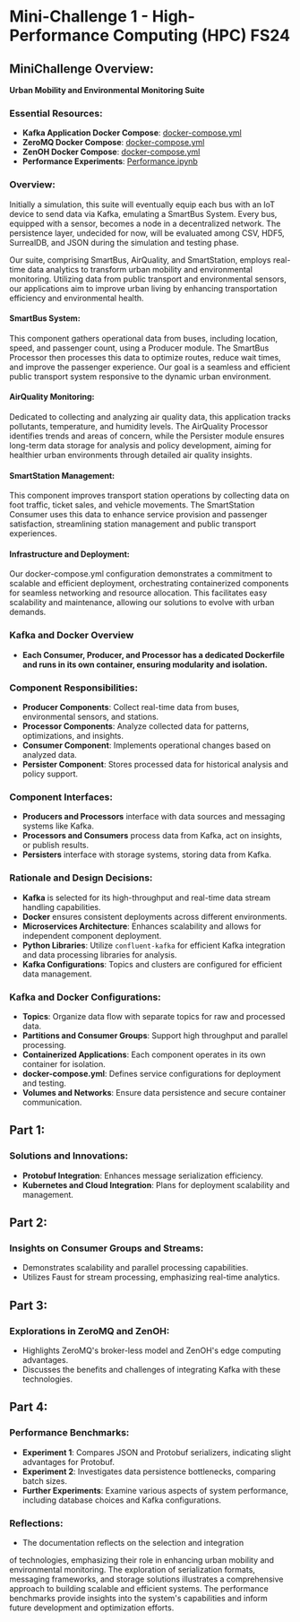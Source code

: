 # Mini-Challenge 1 - High-Performance Computing (HPC) FS24

## MiniChallenge Overview:

**Urban Mobility and Environmental Monitoring Suite**

### Essential Resources:
- **Kafka Application Docker Compose**: [docker-compose.yml](./Application/docker-compose.yml)
- **ZeroMQ Docker Compose**: [docker-compose.yml](./Part3/ZeRoMQ/docker-compose.yml)
- **ZenOH Docker Compose**: [docker-compose.yml](./Part3/ZeRoMQ/docker-compose.yml)
- **Performance Experiments**: [Performance.ipynb](./Part4/Performance.ipynb)

### Overview:

Initially a simulation, this suite will eventually equip each bus with an IoT device to send data via Kafka, emulating a SmartBus System. Every bus, equipped with a sensor, becomes a node in a decentralized network. The persistence layer, undecided for now, will be evaluated among CSV, HDF5, SurrealDB, and JSON during the simulation and testing phase.

Our suite, comprising SmartBus, AirQuality, and SmartStation, employs real-time data analytics to transform urban mobility and environmental monitoring. Utilizing data from public transport and environmental sensors, our applications aim to improve urban living by enhancing transportation efficiency and environmental health.

#### SmartBus System:

This component gathers operational data from buses, including location, speed, and passenger count, using a Producer module. The SmartBus Processor then processes this data to optimize routes, reduce wait times, and improve the passenger experience. Our goal is a seamless and efficient public transport system responsive to the dynamic urban environment.

#### AirQuality Monitoring:

Dedicated to collecting and analyzing air quality data, this application tracks pollutants, temperature, and humidity levels. The AirQuality Processor identifies trends and areas of concern, while the Persister module ensures long-term data storage for analysis and policy development, aiming for healthier urban environments through detailed air quality insights.

#### SmartStation Management:

This component improves transport station operations by collecting data on foot traffic, ticket sales, and vehicle movements. The SmartStation Consumer uses this data to enhance service provision and passenger satisfaction, streamlining station management and public transport experiences.

#### Infrastructure and Deployment:

Our docker-compose.yml configuration demonstrates a commitment to scalable and efficient deployment, orchestrating containerized components for seamless networking and resource allocation. This facilitates easy scalability and maintenance, allowing our solutions to evolve with urban demands.

### Kafka and Docker Overview

- **Each Consumer, Producer, and Processor has a dedicated Dockerfile and runs in its own container, ensuring modularity and isolation.**

### Component Responsibilities:

- **Producer Components**: Collect real-time data from buses, environmental sensors, and stations.
- **Processor Components**: Analyze collected data for patterns, optimizations, and insights.
- **Consumer Component**: Implements operational changes based on analyzed data.
- **Persister Component**: Stores processed data for historical analysis and policy support.

### Component Interfaces:

- **Producers and Processors** interface with data sources and messaging systems like Kafka.
- **Processors and Consumers** process data from Kafka, act on insights, or publish results.
- **Persisters** interface with storage systems, storing data from Kafka.

### Rationale and Design Decisions:

- **Kafka** is selected for its high-throughput and real-time data stream handling capabilities.
- **Docker** ensures consistent deployments across different environments.
- **Microservices Architecture**: Enhances scalability and allows for independent component deployment.
- **Python Libraries**: Utilize `confluent-kafka` for efficient Kafka integration and data processing libraries for analysis.
- **Kafka Configurations**: Topics and clusters are configured for efficient data management.

### Kafka and Docker Configurations:

- **Topics**: Organize data flow with separate topics for raw and processed data.
- **Partitions and Consumer Groups**: Support high throughput and parallel processing.
- **Containerized Applications**: Each component operates in its own container for isolation.
- **docker-compose.yml**: Defines service configurations for deployment and testing.
- **Volumes and Networks**: Ensure data persistence and secure container communication.

## Part 1:

### Solutions and Innovations:

- **Protobuf Integration**: Enhances message serialization efficiency.
- **Kubernetes and Cloud Integration**: Plans for deployment scalability and management.

## Part 2:

### Insights on Consumer Groups and Streams:

- Demonstrates scalability and parallel processing capabilities.
- Utilizes Faust for stream processing, emphasizing real-time analytics.

## Part 3:

### Explorations in ZeroMQ and ZenOH:

- Highlights ZeroMQ's broker-less model and ZenOH's edge computing advantages.
- Discusses the benefits and challenges of integrating Kafka with these technologies.

## Part 4:

### Performance Benchmarks:

- **Experiment 1**: Compares JSON and Protobuf serializers, indicating slight advantages for Protobuf.
- **Experiment 2**: Investigates data persistence bottlenecks, comparing batch sizes.
- **Further Experiments**: Examine various aspects of system performance, including database choices and Kafka configurations.

### Reflections:

- The documentation reflects on the selection and integration

 of technologies, emphasizing their role in enhancing urban mobility and environmental monitoring. The exploration of serialization formats, messaging frameworks, and storage solutions illustrates a comprehensive approach to building scalable and efficient systems. The performance benchmarks provide insights into the system's capabilities and inform future development and optimization efforts.